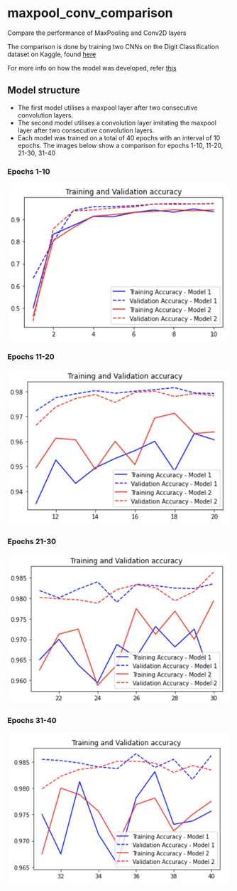 # maxpool_conv_comparison
Compare the performance of MaxPooling and Conv2D layers

The comparison is done by training two CNNs on the Digit Classification dataset on Kaggle, found [here](https://www.kaggle.com/c/digit-recognizer/data)

For more info on how the model was developed, refer [this](https://www.kaggle.com/cdeotte/how-to-choose-cnn-architecture-mnist)

## Model structure
- The first model utilises a maxpool layer after two consecutive convolution layers. 
- The second model utilises a convolution layer imitating the maxpool layer after two consecutive convolution layers.
- Each model was trained on a total of 40 epochs with an interval of 10 epochs. The images below show a comparison for epochs 1-10, 11-20, 21-30, 31-40

### Epochs 1-10
<img src = "./figures/comparison_10.png">

### Epochs 11-20
<img src = "./figures/comparison_20.png">

### Epochs 21-30
<img src = "./figures/comparison_30.png">

### Epochs 31-40
<img src = "./figures/comparison_40.png">
